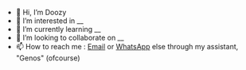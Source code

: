 - 👋 Hi, I’m Doozy
- 👀 I’m interested in __
- 🌱 I’m currently learning __
- 💞️ I’m looking to collaborate on __
- 📫 How to reach me : [Email](mailto:dozdoozie@gmail.com) or [WhatsApp](https://wa.me/+256756369854) else through my assistant, "Genos" (ofcourse)

<!---
DoozyDoz/DoozyDoz is a ✨ special ✨ repository because its `README.md` (this file) appears on your GitHub profile.
You can click the Preview link to take a look at your changes.
--->
